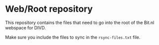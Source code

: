 Web/Root repository
====
This repository contains the files that need to go into the root of the Bit.nl webspace for DIVD.

Make sure you include the files to sync in the `rsync-files.txt` file.
